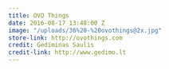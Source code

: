 ```yaml
---
title: OVO Things
date: 2016-08-17 13:48:00 Z
image: "/uploads/36%20-%20ovothings@2x.jpg"
store-link: http://ovothings.com
credit: Gediminas Saulis
credit-link: http://www.gedimo.lt
---
```


